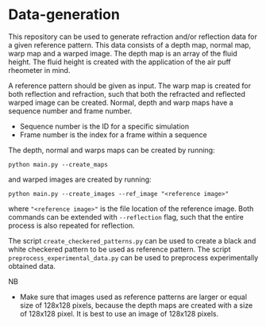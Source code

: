 # Data-generation
This repository can be used to generate refraction and/or reflection data for a given reference pattern. This data consists of a depth map, normal map, warp map and a warped image. The depth map is an array of the fluid height. The fluid height is created with the application of the air puff rheometer in mind. 

A reference pattern should be given as input. The warp map is created for both reflection and refraction, such that both the refracted and reflected warped image can be created. 
Normal, depth and warp maps have a sequence number and frame number.
- Sequence number is the ID for a specific simulation 
- Frame number is the index for a frame within a sequence

The depth, normal and warps maps can be created by running:

    python main.py --create_maps

and warped images are created by running:

    python main.py --create_images --ref_image "<reference image>"

where ```"<reference image>"``` is the file location of the reference image. Both commands can be extended with ```--reflection``` flag, such that the entire process is also repeated for reflection.

The script ```create_checkered_patterns.py``` can be used to create a black and white checkered pattern to be used as reference pattern. The script ```preprocess_experimental_data.py``` can be used to preprocess experimentally obtained data. 

NB
- Make sure that images used as reference patterns are larger or equal size of 128x128 pixels, because the depth maps are created with a size of 128x128 pixel. It is best to use an image of 128x128 pixels.
